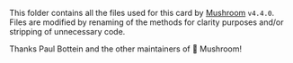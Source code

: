 This folder contains all the files used for this card by [Mushroom](https://github.com/piitaya/lovelace-mushroom/) `v4.4.0`. Files are modified by renaming of the methods for clarity purposes and/or stripping of unnecessary code.

Thanks Paul Bottein and the other maintainers of 🍄 Mushroom!

